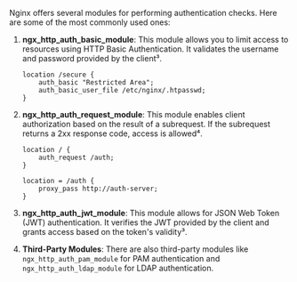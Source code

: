 Nginx offers several modules for performing authentication checks. Here are some of the most commonly used ones:

1. **ngx_http_auth_basic_module**: This module allows you to limit access to resources using HTTP Basic Authentication. It validates the username and password provided by the client³.

    ```nginx
    location /secure {
        auth_basic "Restricted Area";
        auth_basic_user_file /etc/nginx/.htpasswd;
    }
    ```

2. **ngx_http_auth_request_module**: This module enables client authorization based on the result of a subrequest. If the subrequest returns a 2xx response code, access is allowed⁴.

    ```nginx
    location / {
        auth_request /auth;
    }

    location = /auth {
        proxy_pass http://auth-server;
    }
    ```

3. **ngx_http_auth_jwt_module**: This module allows for JSON Web Token (JWT) authentication. It verifies the JWT provided by the client and grants access based on the token's validity³.

4. **Third-Party Modules**: There are also third-party modules like `ngx_http_auth_pam_module` for PAM authentication and `ngx_http_auth_ldap_module` for LDAP authentication.
